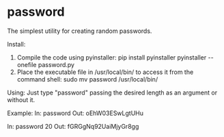 # password
The simplest utility for creating random passwords.

Install:
1. Compile the code using pyinstaller:
   pip install pyinstaller
   pyinstaller --onefile password.py
2. Place the executable file in /usr/local/bin/ to access it from the command shell:
   sudo mv password /usr/local/bin/

Using:
Just type "password" passing the desired length as an argument or without it.

Example:
In: password
Out: oEhW03ESwLgtUHu

In: password 20
Out: fGRGgNq92UaiMjyGr8gg
